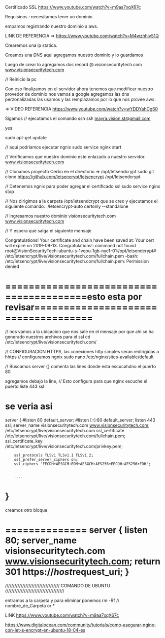 Certificado SSL
https://www.youtube.com/watch?v=m9aa7xqX67c

Requisinos :
necesitamos tener un dominio.

empamos registrando nuestro dominio a aws.

LINK DE REFERENCIA => https://www.youtube.com/watch?v=M4wzhhiv51Q

Crearemos una ip statica.

Creamos una DNS aqui agregamos nuestro dominio y lo guardamos

Luego de crear lo agregamos dos record 
@.visionsecuritytech.com
www.visionsecuritytech.com

// Reinicio la pc


Con eso finalizamos en el servidor ahora tenemos que modificar nuestro provedor de dominio nos vamos a google
agregamos las dns perzonalizadas las usamos y las remplazamos por lo que nos provee aws.

=> VIDEO REFERENCIA https://www.youtube.com/watch?v=wYDDYahCg60

Sigamos
// ejecutamos el comando ssh
ssh mayra.vision.st@gmail.com

yes

sudo apt-get update

// aqui podriamos ejecutar ngnix 
sudo service nginx start

// Verificamos que nuestro dominio este enlazado a nuestro servidor.
www.visionsecuritytech.com

// Clonamos proyecto Cerbo en el directorio => /opt/letsendcrypt
sudo git clone https://github.com/letsencrypt/letsencrypt /opt/letsendcrypt

// Detenemos ngnix para poder agregar el certificado ssl
sudo service nginx stop

// Nos dirigimos a la carpeta /opt/letsendcrypt que se creo y ejecutamos el siguiente comando.
./letsencrypt-auto certonly --standalone

// ingresamos nuestro dominio
visionsecuritytech.com www.visionsecuritytech.com

// Y espera que salga el siguiente mensaje


Congratulations! Your certificate and chain have been saved at: Your cert will expire on 2019-09-13. Congratulations!: command not found root@VisionSecurityTech-ubuntu-s-1vcpu-1gb-nyc1-01:/opt/letsendcrypt# /etc/letsencrypt/live/visionsecuritytech.com/fullchain.pem -bash: /etc/letsencrypt/live/visionsecuritytech.com/fullchain.pem: Permission denied


========================================esto esta por revisar====================================
=================================================================================================

// nos vamos a la ubicacion que nos sale en el mensaje por que ahi se ha generado nuestros archivos para el ssl
cd /etc/letsencrypt/live/visionsecuritytech.com/

// CONFIGURACION HTTPS, las conexiones http simples seran redirigidas a hhtps
// configuramos ngnix
sudo nano /etc/nginx/sites-available/default

// Buscamos server {}
comenta las lines donde esta escucahdno el puerto 80

agregamos debajo la line,
// Esto configura para que nginx escuche el puerto
liste 443 ssl 


se veria asi
=====================
server {
        #listen 80 default_server;
        #listen [::]:80 default_server;
        listen 443 ssl;
        server_name visionsecuritytech.com www.visionsecuritytech.com;
/etc/letsencrypt/live/visionsecuritytech.com
        ssl_certificate /etc/letsencrypt/live/visionsecuritytech.com/fullchain.pem;
        ssl_certificate_key /etc/letsencrypt/live/visionsecuritytech.com/privkey.pem;

        ssl_protocols TLSv1 TLSv1.1 TLSv1.2;
        ssl_prefer_server_ciphers on;
        ssl_ciphers 'EECDH+AESGCM:EDM+AESGCM:AES256+EECDH:AES256+EDH';


        ....
}
=====================

creamos otro bloque 

==============
server {
        listen 80;
        server_name visionsecuritytech.com www.visionsecuritytech.com;
        return 301 https://$host$request_uri;
}
===============

///////////////////////////////////
 COMANDO DE UBUNTU
 (/////////////////////////////////////
 
 entramos a la carpeta y para eliminar ponemos
 rm -Rf // nombre_de_Carpeta or *



LINK
https://www.youtube.com/watch?v=m9aa7xqX67c

https://www.digitalocean.com/community/tutorials/como-asegurar-nginx-con-let-s-encrypt-en-ubuntu-18-04-es